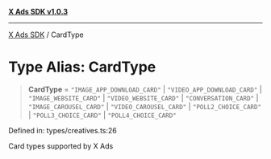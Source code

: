 [**X Ads SDK v1.0.3**](../README.md)

***

[X Ads SDK](../globals.md) / CardType

# Type Alias: CardType

> **CardType** = `"IMAGE_APP_DOWNLOAD_CARD"` \| `"VIDEO_APP_DOWNLOAD_CARD"` \| `"IMAGE_WEBSITE_CARD"` \| `"VIDEO_WEBSITE_CARD"` \| `"CONVERSATION_CARD"` \| `"IMAGE_CAROUSEL_CARD"` \| `"VIDEO_CAROUSEL_CARD"` \| `"POLL2_CHOICE_CARD"` \| `"POLL3_CHOICE_CARD"` \| `"POLL4_CHOICE_CARD"`

Defined in: types/creatives.ts:26

Card types supported by X Ads
